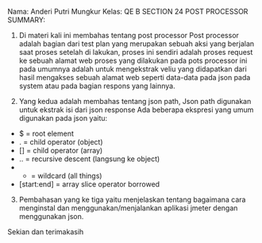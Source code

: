 Nama: Anderi Putri Mungkur 
Kelas: QE B 
SECTION 24
POST PROCESSOR 
SUMMARY:


1.	Di materi kali ini membahas tentang post processor 
Post processor adalah bagian dari test plan yang merupakan sebuah aksi yang berjalan saat proses setelah di lakukan, proses ini sendiri adalah proses request ke sebuah alamat web proses yang dilakukan pada pots processor ini pada umumnya adalah untuk mengekstrak veliu yang didapatkan dari hasil mengakses sebuah alamat web seperti data-data pada json pada system atau pada bagian respons yang lainnya. 

2.	Yang kedua adalah membahas tentang json path, Json path digunakan untuk ekstrak isi dari json response 
Ada beberapa ekspresi yang umum digunakan pada json yaitu: 
-	$ = root element 
-	. = child operator (object)
-	[] = child operator (array)
-	..  = recursive descent (langsung ke object)
-	* = wildcard (all things)
-	[start:end] = array slice operator borrowed 

3.	Pembahasan yang ke tiga yaitu menjelaskan tentang bagaimana cara menginstal dan menggunakan/menjalankan aplikasi jmeter dengan menggunakan json. 

Sekian dan terimakasih





